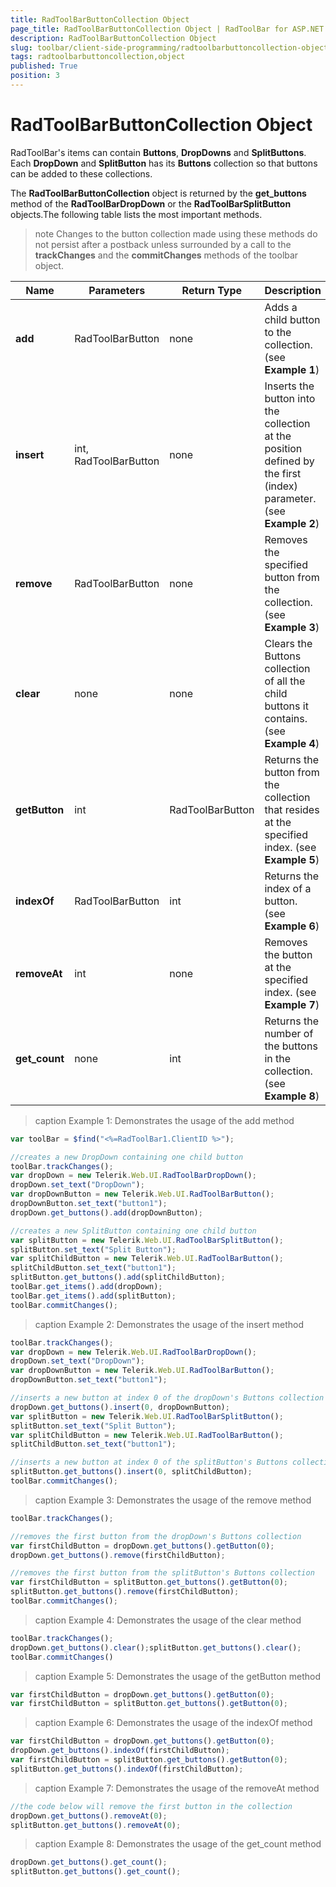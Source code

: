 ```yaml
---
title: RadToolBarButtonCollection Object
page_title: RadToolBarButtonCollection Object | RadToolBar for ASP.NET AJAX Documentation
description: RadToolBarButtonCollection Object
slug: toolbar/client-side-programming/radtoolbarbuttoncollection-object
tags: radtoolbarbuttoncollection,object
published: True
position: 3
---
```


# RadToolBarButtonCollection Object

RadToolBar's items can contain **Buttons**, **DropDowns** and **SplitButtons**. Each **DropDown** and **SplitButton** has its **Buttons** collection so that buttons can be added to these collections.

The **RadToolBarButtonCollection** object is returned by the **get_buttons** method of the **RadToolBarDropDown** or the **RadToolBarSplitButton** objects.The following table lists the most important methods.

>note Changes to the button collection made using these methods do not persist after a postback unless surrounded by a call to the **trackChanges** and the **commitChanges** methods of the toolbar object.
>

| Name | Parameters | Return Type | Description |
| ------ | ------ | ------ | ------ |
| **add** |RadToolBarButton|none|Adds a child button to the collection.(see **Example 1**)|
|  **insert**  | int, RadToolBarButton | none | Inserts the button into the collection at the position defined by the first (index) parameter. (see **Example 2**) |
|  **remove**  | RadToolBarButton | none | Removes the specified button from the collection. (see **Example 3**)|
|  **clear**  | none | none | Clears the Buttons collection of all the child buttons it contains. (see **Example 4**)|
|  **getButton**  | int | RadToolBarButton | Returns the button from the collection that resides at the specified index. (see **Example 5**) |
|  **indexOf**  | RadToolBarButton | int | Returns the index of a button. (see **Example 6**)|
|  **removeAt**  | int | none | Removes the button at the specified index. (see **Example 7**)|
|  **get_count**  | none | int | Returns the number of the buttons in the collection. (see **Example 8**)|


>caption Example 1: Demonstrates the usage of the add method
````JavaScript	
var toolBar = $find("<%=RadToolBar1.ClientID %>");

//creates a new DropDown containing one child button
toolBar.trackChanges();
var dropDown = new Telerik.Web.UI.RadToolBarDropDown();
dropDown.set_text("DropDown");
var dropDownButton = new Telerik.Web.UI.RadToolBarButton();
dropDownButton.set_text("button1");
dropDown.get_buttons().add(dropDownButton);

//creates a new SplitButton containing one child button
var splitButton = new Telerik.Web.UI.RadToolBarSplitButton();
splitButton.set_text("Split Button");
var splitChildButton = new Telerik.Web.UI.RadToolBarButton();
splitChildButton.set_text("button1");
splitButton.get_buttons().add(splitChildButton);
toolBar.get_items().add(dropDown);
toolBar.get_items().add(splitButton);
toolBar.commitChanges();				
````

>caption Example 2: Demonstrates the usage of the insert method
````JavaScript	
toolBar.trackChanges();
var dropDown = new Telerik.Web.UI.RadToolBarDropDown();
dropDown.set_text("DropDown");
var dropDownButton = new Telerik.Web.UI.RadToolBarButton();
dropDownButton.set_text("button1");

//inserts a new button at index 0 of the dropDown's Buttons collection
dropDown.get_buttons().insert(0, dropDownButton);
var splitButton = new Telerik.Web.UI.RadToolBarSplitButton();
splitButton.set_text("Split Button");
var splitChildButton = new Telerik.Web.UI.RadToolBarButton();
splitChildButton.set_text("button1");

//inserts a new button at index 0 of the splitButton's Buttons collection
splitButton.get_buttons().insert(0, splitChildButton);
toolBar.commitChanges();				
````

>caption Example 3: Demonstrates the usage of the remove method
````JavaScript	
toolBar.trackChanges();

//removes the first button from the dropDown's Buttons collection
var firstChildButton = dropDown.get_buttons().getButton(0);
dropDown.get_buttons().remove(firstChildButton);

//removes the first button from the splitButton's Buttons collection
var firstChildButton = splitButton.get_buttons().getButton(0);
splitButton.get_buttons().remove(firstChildButton);
toolBar.commitChanges();				
````

>caption Example 4: Demonstrates the usage of the clear method
````JavaScript
toolBar.trackChanges();
dropDown.get_buttons().clear();splitButton.get_buttons().clear();
toolBar.commitChanges()				
````

>caption Example 5: Demonstrates the usage of the getButton method
````JavaScript	     
var firstChildButton = dropDown.get_buttons().getButton(0);  
var firstChildButton = splitButton.get_buttons().getButton(0);				
````

>caption Example 6: Demonstrates the usage of the indexOf method
````JavaScript	
var firstChildButton = dropDown.get_buttons().getButton(0);
dropDown.get_buttons().indexOf(firstChildButton);
var firstChildButton = splitButton.get_buttons().getButton(0);
splitButton.get_buttons().indexOf(firstChildButton);				
````

>caption Example 7: Demonstrates the usage of the removeAt method
````JavaScript
//the code below will remove the first button in the collection
dropDown.get_buttons().removeAt(0);
splitButton.get_buttons().removeAt(0);				
````

>caption Example 8: Demonstrates the usage of the get_count method
````JavaScript
dropDown.get_buttons().get_count();
splitButton.get_buttons().get_count();				
````

